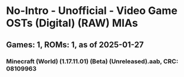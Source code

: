 # No-Intro - Unofficial - Video Game OSTs (Digital) (RAW) MIAs
## Games: 1, ROMs: 1, as of 2025-01-27
### Minecraft (World) (1.17.11.01) (Beta) (Unreleased).aab, CRC: 08109963

